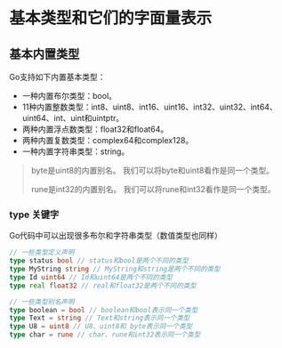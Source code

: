 # 基本类型和它们的字面量表示
## 基本内置类型
Go支持如下内置基本类型：
- 一种内置布尔类型：bool。
- 11种内置整数类型：int8、uint8、int16、uint16、int32、uint32、int64、uint64、int、uint和uintptr。
- 两种内置浮点数类型：float32和float64。
- 两种内置复数类型：complex64和complex128。
- 一种内置字符串类型：string。

> byte是uint8的内置别名。 我们可以将byte和uint8看作是同一个类型。
>
> rune是int32的内置别名。 我们可以将rune和int32看作是同一个类型。

### type 关键字
Go代码中可以出现很多布尔和字符串类型（数值类型也同样）
```go
// 一些类型定义声明
type status bool // status和bool是两个不同的类型
type MyString string // MyString和string是两个不同的类型
type Id uint64 // Id和uint64是两个不同的类型
type real float32 // real和float32是两个不同的类型

// 一些类型别名声明
type boolean = bool // boolean和bool表示同一个类型
type Text = string // Text和string表示同一个类型
type U8 = uint8 // U8、uint8和 byte表示同一个类型
type char = rune // char、rune和int32表示同一个类型
```
